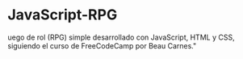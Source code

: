# JavaScript-RPG
uego de rol (RPG) simple desarrollado con JavaScript, HTML y CSS, siguiendo el curso de FreeCodeCamp por Beau Carnes."
